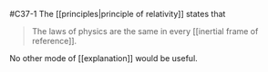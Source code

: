 #C37-1 
The [[principles|principle of relativity]] states that
> The laws of physics are the same in every [[inertial frame of reference]].

No other mode of [[explanation]] would be useful.
